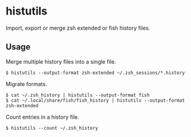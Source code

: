 # histutils

Import, export or merge zsh extended or fish history files.

## Usage

Merge multiple history files into a single file.

```
$ histutils --output-format zsh-extended ~/.zsh_sessions/*.history
```

Migrate formats.

```
$ cat ~/.zsh_history | histutils --output-format fish
$ cat ~/.local/share/fish/fish_history | histutils --output-format zsh-extended
```

Count entries in a history file.

```
$ histutils --count ~/.zsh_history
```
